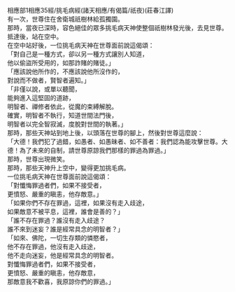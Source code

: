 相應部1相應35經/挑毛病經(諸天相應/有偈篇/祇夜)(莊春江譯)  
有一次，世尊住在舍衛城祇樹林給孤獨園。  
那時，當夜已深時，容色絕佳的眾多挑毛病天神使整個祇樹林發光後，去見世尊。抵達後，站在空中。  
在空中站好後，一位挑毛病天神在世尊面前說這偈頌：  
「對自己是一種方式，卻以另一種方式讓別人知道，  
他以偷盜所受用的，如那詐賭的賭徒。」  
「應該說他所作的，不應該說他所沒作的，  
對說而不做者，賢智者遍知。」  
「非僅以說，或單以聽聞，  
能夠進入這堅固的道跡，  
明智者、禪修者依此，從魔的束縛解脫。  
確實，明智者不執行，知道世間法門後，  
明智者以完全智寂滅，度脫對世間的執著。」  
那時，那些天神站到地上後，以頭落在世尊的腳上，然後對世尊這麼說：  
「大德！我們犯了過錯，如愚者、如愚昧者、如不善者：我們認為能攻擊世尊。大德！為了未來的自制，請世尊原諒我們那樣的罪過為罪過。」  
那時，世尊出現微笑。  
那時，那些天神升上空中，變得更加挑毛病。  
一位挑毛病天神在世尊面前說這偈頌：  
「對懺悔罪過者們，如果不接受者，  
更憤怒、嚴重的瞋恚，他存敵意。」  
「如果你們不存在罪過，這裡，如果沒有走入歧途，  
如果敵意不被平息，這裡，誰會是善的？」  
「誰不存在罪過？誰沒有走入歧途？  
誰不來到迷妄？誰是經常具念的明智者？」  
「如來、佛陀，一切生存類的憐愍者，  
他不存在罪過，他沒有走入歧途，  
他不走向迷妄，他是經常具念的明智者。  
對懺悔罪過者們，如果不接受者，  
更憤怒、嚴重的瞋恚，他存敵意，  
那敵意我不歡喜，我原諒你們的罪過。」  
  
  
